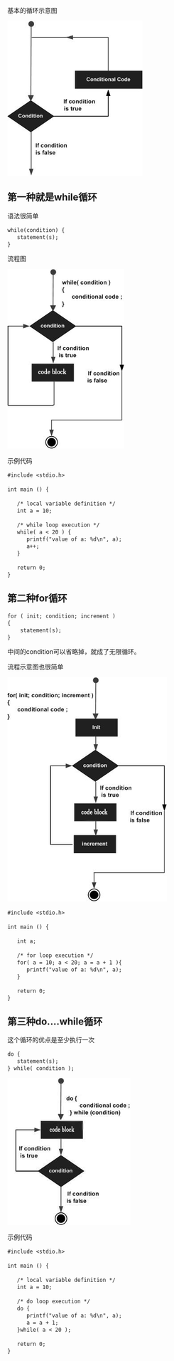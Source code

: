 基本的循环示意图

![](/assets/loop_architecture.jpg)

## 第一种就是while循环

语法很简单

```
while(condition) {
   statement(s);
}
```

流程图

![](/assets/cpp_while_loop.jpg)

示例代码

```
#include <stdio.h>
 
int main () {

   /* local variable definition */
   int a = 10;

   /* while loop execution */
   while( a < 20 ) {
      printf("value of a: %d\n", a);
      a++;
   }
 
   return 0;
}
```

## 第二种for循环

```
for ( init; condition; increment )
{
    statement(s);
}
```

中间的condition可以省略掉，就成了无限循环。

流程示意图也很简单

![](/assets/cpp_for_loop.jpg)

```
#include <stdio.h>
 
int main () {

   int a;
	
   /* for loop execution */
   for( a = 10; a < 20; a = a + 1 ){
      printf("value of a: %d\n", a);
   }
 
   return 0;
}
```

## 第三种do....while循环

这个循环的优点是至少执行一次

```
do {
   statement(s);
} while( condition );
```

![](/assets/cpp_do_while_loop.jpg)

示例代码

```
#include <stdio.h>
 
int main () {

   /* local variable definition */
   int a = 10;

   /* do loop execution */
   do {
      printf("value of a: %d\n", a);
      a = a + 1;
   }while( a < 20 );
 
   return 0;
}
```



